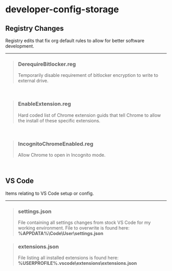 # developer-config-storage


## Registry Changes
Registry edits that fix org default rules to allow for better software development.

---

> ### DerequireBitlocker.reg
>
> Temporarily disable requirement of bitlocker encryption to write to external drive.

&nbsp;

> ### EnableExtension.reg
>
> Hard coded list of Chrome extension guids that tell Chrome to allow the install of these specific extensions.

&nbsp;

> ### IncognitoChromeEnabled.reg
>
> Allow Chrome to open in Incognito mode.

&nbsp;

## VS Code
Items relating to VS Code setup or config.

---

> ### settings.json
>
> File containing all settings changes from stock VS Code for my working environment. File to overwrite is found here: **%APPDATA%\Code\User\settings.json**

> ### extensions.json
>
> File listing all installed extensions is found here: **%USERPROFILE%\.vscode\extensions\extensions.json**